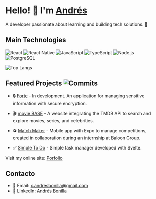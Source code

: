 # Hello! 👋 I'm [Andrés](https://github.com/andres-bonilla)

A developer passionate about learning and building tech solutions. 🚀


## Main Technologies
![React](https://img.shields.io/badge/React-61DAFB?style=for-the-badge&logo=react&logoColor=white)
![React Native](https://img.shields.io/badge/React%20Native-3C8D99?style=for-the-badge&logo=react&logoColor=white)
![JavaScript](https://img.shields.io/badge/JavaScript-F7DF1E?style=for-the-badge&logo=javascript&logoColor=black)
![TypeScript](https://img.shields.io/badge/TypeScript-3178C6?style=for-the-badge&logo=typescript&logoColor=white)
![Node.js](https://img.shields.io/badge/Node.js-339933?style=for-the-badge&logo=nodedotjs&logoColor=white)
![PostgreSQL](https://img.shields.io/badge/PostgreSQL-4169E1?style=for-the-badge&logo=postgresql&logoColor=white)

![Top Langs](https://github-readme-stats.vercel.app/api/top-langs/?username=andres-bonilla&layout=compact&theme=light)


## Featured Projects ![Commits](https://img.shields.io/badge/Commits-160-blue?style=flat-square)
- 🔒 [Forte](https://github.com/andres-bonilla/forte) - In development. An application for managing sensitive information with secure encryption.

- 🎬 [movie BASE](https://github.com/andres-bonilla/movie-base) - A website integrating the TMDB API to search and explore movies, series, and celebrities.

- ⚽ [Match Maker](https://github.com/andres-bonilla/match-maker) - Mobile app with Expo to manage competitions, created in collaboration during an internship at Baloon Group.

- ✅ [Simple To Do](https://github.com/andres-bonilla/simple-to-do) - Simple task manager developed with Svelte.


Visit my online site: [Porfolio](https://andres-bonilla.vercel.app)


## Contacto
- 📧 Email: [x.andresbonilla@gmail.com](mailto:x.andresbonilla@gmail.com)
- 🔗 LinkedIn: [Andrés Bonilla](https://www.linkedin.com/in/andresbonilla-dev)
